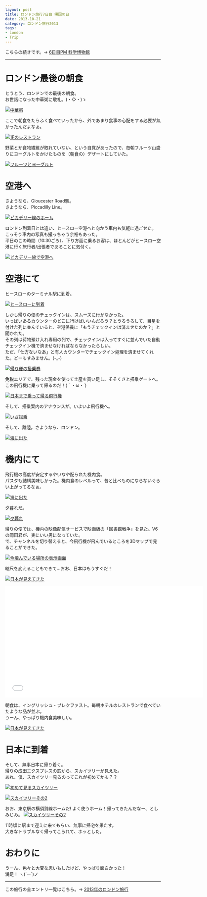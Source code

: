 ```yaml
---
layout: post
title: ロンドン旅行7日目 帰国の日
date: 2013-10-21
category: ロンドン旅行2013
tags:
- London
- Trip
---
```


こちらの続きです。→ [6日目PM 科学博物館](/2013/10/20/Science_Museum/)

- - -

# ロンドン最後の朝食

とうとう、ロンドンでの最後の朝食。<br />
お世話になった中華粥に敬礼。(・◇・)ゝ

[![中華粥][1]][1]

  [1]: /images/London2013/IMG_2978.jpg


ここで朝食をたらふく食べていったから、外であまり食事の心配をする必要が無かったんだよなぁ。

[![1Fのレストラン][2]][2]

  [2]: /images/London2013/IMG_2979.JPG

野菜とか食物繊維が取れていない、という自覚があったので、毎朝フルーツ山盛りにヨーグルトをかけたものを（朝食の）デザートにしていた。

[![フルーツとヨーグルト][3]][3]

  [3]: /images/London2013/IMG_2980.JPG

# 空港へ

さようなら、Gloucester Road駅。<br />
さようなら、Piccadilly Line。

[![ピカデリー線のホーム][4]][4]

  [4]: /images/London2013/IMG_2984.jpg

ロンドン到着日とは違い、ヒースロー空港へと向かう車内も気軽に過ごせた。<br />
こっそり車内の写真も撮っちゃう余裕もあった。<br />
平日のこの時間（10:30ごろ）、下り方面に乗るお客は、ほとんどがヒースロー空港に行く旅行者/出張者であることに気付く。

[![ピカデリー線で空港へ][5]][5]

  [5]: /images/London2013/IMG_2986.jpg


# 空港にて

ヒースローのターミナル駅に到着。

[![ヒースローに到着][6]][6]

  [6]: /images/London2013/IMG_2987.jpg

しかし帰りの便のチェックインは、スムーズに行かなかった。<br />
いっぱいあるカウンターのどこに行けばいいんだろう？とうろうろして、目星を付けた列に並んでいると、空港係員に「もうチェックインは済ませたのか？」と聞かれた。<br />
その列は荷物預け入れ専用の列で、チェックインは入ってすぐに並んでいた自動チェックイン機で済ませなければならなかったらしい。<br />
ただ、「仕方ないなあ」と有人カウンターでチェックイン処理を済ませてくれた。どーもすみません。(-_-)

[![帰り便の搭乗券][7]][7]

  [7]: /images/London2013/IMG_2991.jpg


免税エリアで、残った現金を使って土産を買い足し、そそくさと搭乗ゲートへ。
この飛行機に乗って帰るのだ！(｀・ω・´)

[![日本まで乗って帰る飛行機][8]][8]

  [8]: /images/London2013/IMG_2994.JPG

そして、搭乗案内のアナウンスが。いよいよ飛行機へ。

[![いざ搭乗][9]][9]

  [9]: /images/London2013/IMG_2995.JPG

そして、離陸。さようなら、ロンドン。

[![海に出た][10]][10]

  [10]: /images/London2013/IMG_2996.JPG

# 機内にて

飛行機の高度が安定するやいなや配られた機内食。<br />
パスタも結構美味しかった。機内食のレベルって、昔と比べものにならないぐらい上がってるなぁ。

[![海に出た][11]][11]

  [11]: /images/London2013/IMG_2998.JPG

夕暮れだ。

[![夕暮れ][12]][12]

  [12]: /images/London2013/IMG_2999.JPG

帰りの便では、機内の映像配信サービスで映画版の「図書館戦争」を見た。V6の岡田君が、実にいい男になっていた。<br />
で、チャンネルを切り替えると、今飛行機が飛んでいるところを3Dマップで見ることができた。

[![今飛んでいる場所の表示画面][13]][13]

  [13]: /images/London2013/IMG_3002.JPG

縮尺を変えることもできて…おお、日本はもうすぐだ！

[![日本が見えてきた][14]][14]

  [14]: /images/London2013/IMG_3006.JPG

<iframe src="//player.vimeo.com/video/109645290" width="640" height="360" frameborder="0" webkitallowfullscreen mozallowfullscreen allowfullscreen></iframe>

朝食は、イングリッシュ・ブレクファスト。毎朝ホテルのレストランで食べていたような品が並ぶ。<br />
うーん、やっぱり機内食美味しい。

[![日本が見えてきた][15]][15]

  [15]: /images/London2013/IMG_3009.jpg

# 日本に到着

そして、無事日本に帰り着く。<br />
帰りの成田エクスプレスの窓から、スカイツリーが見えた。<br />
あれ、僕、スカイツリー見るのってこれが初めてかも？？

[![初めて見るスカイツリー][16]][16]

  [16]: /images/London2013/IMG_3010.jpg

[![スカイツリーその2][17]][17]

  [17]: /images/London2013/IMG_3013.jpg

おお、東京駅の横須賀線ホームだ! よく使うホーム！帰ってきたんだなー、としみじみ。
[![スカイツリーその2][18]][18]

  [18]: /images/London2013/IMG_3017.JPG


11時頃に駅まで迎えに来てもらい、無事に帰宅を果たす。<br />
大きなトラブルなく帰ってこられて、ホッとした。

# おわりに

うーん、色々と大変な思いもしたけど、やっぱり面白かった！<br />
満足！ ヽ(´ー`)ノ

- - -

この旅行の全エントリ一覧はこちら。→ [2013年のロンドン旅行](/pages/London2013/)